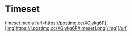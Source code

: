 # Timeset
timeset media
[url=https://postimg.cc/XGjykg6P][img]https://i.postimg.cc/XGjykg6P/timeset1.png[/img][/url]
